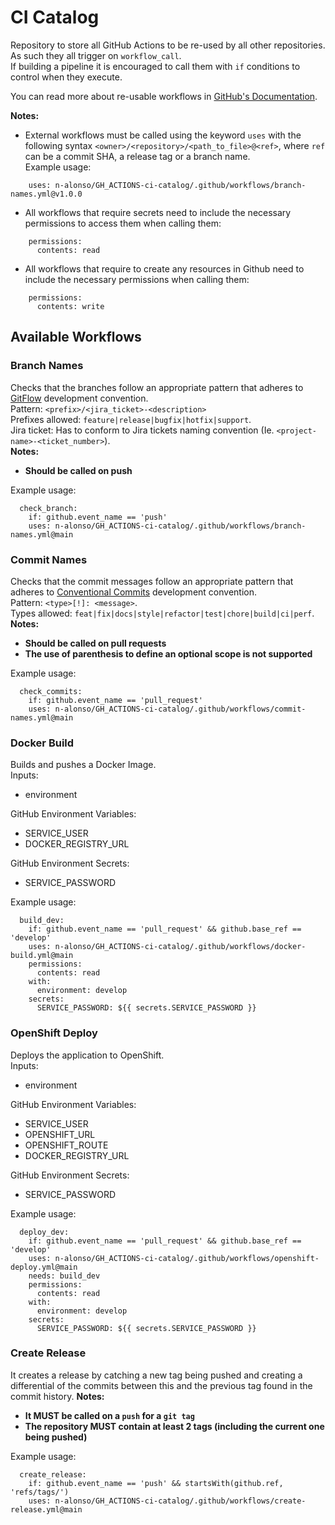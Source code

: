# CI Catalog

Repository to store all GitHub Actions to be re-used by all other repositories.  
As such they all trigger on `workflow_call`.  
If building a pipeline it is encouraged to call them with `if` conditions to control when they execute.

You can read more about re-usable workflows in [GitHub's Documentation](https://docs.github.com/en/actions/sharing-automations/reusing-workflows).

**Notes:**
- External workflows must be called using the keyword `uses` with the following syntax `<owner>/<repository>/<path_to_file>@<ref>`, where `ref` can be a commit SHA, a release tag or a branch name.  
Example usage:
```
    uses: n-alonso/GH_ACTIONS-ci-catalog/.github/workflows/branch-names.yml@v1.0.0
```
- All workflows that require secrets need to include the necessary permissions to access them when calling them:
```
    permissions:
      contents: read
```
- All workflows that require to create any resources in Github need to include the necessary permissions when calling them:
```
    permissions:
      contents: write
```

## Available Workflows

### Branch Names

Checks that the branches follow an appropriate pattern that adheres to [GitFlow](https://www.atlassian.com/git/tutorials/comparing-workflows/gitflow-workflow) development convention.  
Pattern: `<prefix>/<jira_ticket>-<description>`  
Prefixes allowed: `feature|release|bugfix|hotfix|support`.  
Jira ticket: Has to conform to Jira tickets naming convention (Ie. `<project-name>-<ticket_number>`).  
**Notes:**  
- **Should be called on push**  

Example usage:
```
  check_branch:
    if: github.event_name == 'push'
    uses: n-alonso/GH_ACTIONS-ci-catalog/.github/workflows/branch-names.yml@main
```

### Commit Names

Checks that the commit messages follow an appropriate pattern that adheres to [Conventional Commits](https://www.conventionalcommits.org/en/v1.0.0/) development convention.  
Pattern: `<type>[!]: <message>`.  
Types allowed: `feat|fix|docs|style|refactor|test|chore|build|ci|perf`.  
**Notes:**  
- **Should be called on pull requests**  
- **The use of parenthesis to define an optional scope is not supported**  

Example usage:
```
  check_commits:
    if: github.event_name == 'pull_request'
    uses: n-alonso/GH_ACTIONS-ci-catalog/.github/workflows/commit-names.yml@main
```

### Docker Build

Builds and pushes a Docker Image.  
Inputs:  
- environment   

GitHub Environment Variables:
- SERVICE_USER
- DOCKER_REGISTRY_URL  

GitHub Environment Secrets:  
- SERVICE_PASSWORD  

Example usage:
```
  build_dev:
    if: github.event_name == 'pull_request' && github.base_ref == 'develop'
    uses: n-alonso/GH_ACTIONS-ci-catalog/.github/workflows/docker-build.yml@main
    permissions:
      contents: read
    with:
      environment: develop
    secrets:
      SERVICE_PASSWORD: ${{ secrets.SERVICE_PASSWORD }}
```

### OpenShift Deploy

Deploys the application to OpenShift.  
Inputs:  
- environment   

GitHub Environment Variables:
- SERVICE_USER
- OPENSHIFT_URL
- OPENSHIFT_ROUTE
- DOCKER_REGISTRY_URL  

GitHub Environment Secrets:  
- SERVICE_PASSWORD  

Example usage:
```
  deploy_dev:
    if: github.event_name == 'pull_request' && github.base_ref == 'develop'
    uses: n-alonso/GH_ACTIONS-ci-catalog/.github/workflows/openshift-deploy.yml@main
    needs: build_dev
    permissions:
      contents: read
    with:
      environment: develop
    secrets:
      SERVICE_PASSWORD: ${{ secrets.SERVICE_PASSWORD }}
```

### Create Release

It creates a release by catching a new tag being pushed and creating a differential of the commits between this and the previous tag found in the commit history.
**Notes:**
- **It MUST be called on a `push` for a `git tag`**
- **The repository MUST contain at least 2 tags (including the current one being pushed)**

Example usage:
```
  create_release:
    if: github.event_name == 'push' && startsWith(github.ref, 'refs/tags/')
    uses: n-alonso/GH_ACTIONS-ci-catalog/.github/workflows/create-release.yml@main
```
